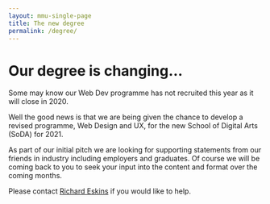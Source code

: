 ```yaml
---
layout: mmu-single-page
title: The new degree
permalink: /degree/
---
```


# Our degree is changing…


Some may know our Web Dev programme has not recruited this year as it will close in 2020. 

Well the good news is that we are being given the chance to develop a revised programme, Web Design and UX, for the new School of Digital Arts (SoDA) for 2021.

As part of our initial pitch we are looking for supporting statements from our friends in industry including employers and graduates. Of course we will be coming back to you to seek your input into the content and format over the coming months.

Please contact [Richard Eskins](mailto:r.eskins@mmu.ac.uk) if you would like to help.
